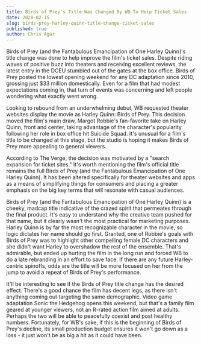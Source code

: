 ```yaml
---
title: Birds of Prey’s Title Was Changed By WB To Help Ticket Sales
date: 2020-02-15
slug: birds-prey-harley-quinn-title-change-ticket-sales
published: true
author: Chris Agar
---
```


Birds of Prey (and the Fantabulous Emancipation of One Harley Quinn)'s title change was done to help improve the film's ticket sales. Despite riding waves of positive buzz into theaters and receiving excellent reviews, the latest entry in the DCEU stumbled out of the gates at the box office. Birds of Prey posted the lowest opening weekend for any DC adaptation since 2010, grossing just \$33 million domestically. Even for a film that had modest expectations coming in, that turn of events was concerning and left people wondering what exactly went wrong.

Looking to rebound from an underwhelming debut, WB requested theater websites display the movie as Harley Quinn: Birds of Prey. This decision moved the film's main draw, Margot Robbie's fan-favorite take on Harley Quinn, front and center, taking advantage of the character's popularity following her role in box office hit Suicide Squad. It's unusual for a film's title to be changed at this stage, but the studio is hoping it makes Birds of Prey more appealing to general viewers.

According to The Verge, the decision was motivated by a "search expansion for ticket sites." It's worth mentioning the film's official title remains the full Birds of Prey (and the Fantabulous Emancipation of One Harley Quinn). It has been altered specifically for theater websites and apps as a means of simplifying things for consumers and placing a greater emphasis on the big key terms that will resonate with casual audiences.

Birds of Prey (and the Fantabulous Emancipation of One Harley Quinn) is a cheeky, madcap title indicative of the crazed spirit that permeates through the final product. It's easy to understand why the creative team pushed for that name, but it clearly wasn't the most practical for marketing purposes. Harley Quinn is by far the most recognizable character in the movie, so logic dictates her name should go first. Granted, one of Robbie's goals with Birds of Prey was to highlight other compelling female DC characters and she didn't want Harley to overshadow the rest of the ensemble. That's admirable, but ended up hurting the film in the long run and forced WB to do a late rebranding in an effort to save face. If there are any future Harley-centric spinoffs, odds are the title will be more focused on her from the jump to avoid a repeat of Birds of Prey's performance.

It'll be interesting to see if the Birds of Prey title change has the desired effect. There's a good chance the film has decent legs, as there isn't anything coming out targeting the same demographic. Video game adaptation Sonic the Hedgehog opens this weekend, but that's a family film geared at younger viewers, not an R-rated action film aimed at adults. Perhaps the two will be able to peacefully coexist and post healthy numbers. Fortunately, for WB's sake, if this is the beginning of Birds of Prey's decline, its small production budget ensures it won't go down as a loss - it just won't be as big a hit as it could have been.
